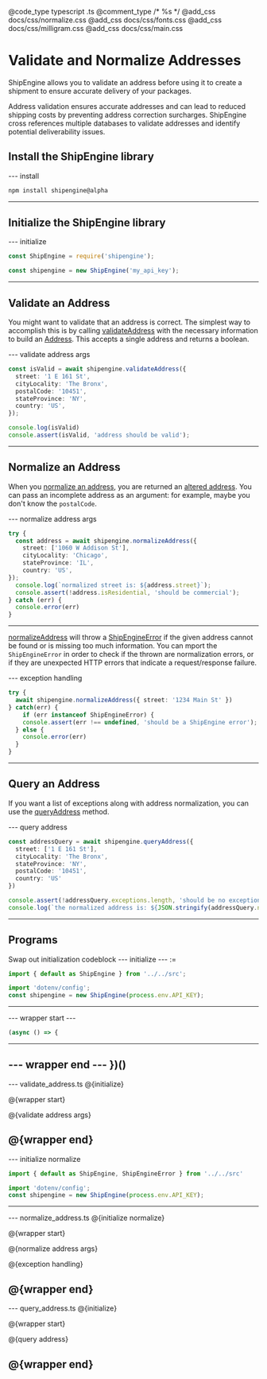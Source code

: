 @code_type typescript .ts
@comment_type /* %s */
@add_css docs/css/normalize.css
@add_css docs/css/fonts.css
@add_css docs/css/milligram.css
@add_css docs/css/main.css

# Validate and Normalize Addresses

ShipEngine allows you to validate an address before using it to create a shipment to ensure accurate delivery of your packages.

Address validation ensures accurate addresses and can lead to reduced shipping costs by preventing address correction surcharges. ShipEngine cross references multiple databases to validate addresses and identify potential deliverability issues.

## Install the ShipEngine library

--- install
```bash
npm install shipengine@alpha
```
---

## Initialize the ShipEngine library

--- initialize
```ts
const ShipEngine = require('shipengine');

const shipengine = new ShipEngine('my_api_key');
```
---

## Validate an Address

You might want to validate that an address is correct.
The simplest way to accomplish this is by calling [validateAddress](../api/classes/addressesservice.html#validateaddress) with the necessary information to build an [Address](../api/classes/address.html).
This accepts a single address and returns a boolean.

--- validate address args
```ts
const isValid = await shipengine.validateAddress({
  street: '1 E 161 St',
  cityLocality: 'The Bronx',
  postalCode: '10451',
  stateProvince: 'NY',
  country: 'US',
});

console.log(isValid)
console.assert(isValid, 'address should be valid');
```
---


## Normalize an Address

When you [normalize an address](../api/classes/addressesservice.html#normalizeaddress), you are returned an [altered address](../api/classes/address.html).
You can pass an incomplete address as an argument: for example, maybe you don't know the `postalCode`.

--- normalize address args
```ts
try {
  const address = await shipengine.normalizeAddress({
    street: ['1060 W Addison St'],
    cityLocality: 'Chicago',
    stateProvince: 'IL',
    country: 'US',
});
  console.log(`normalized street is: ${address.street}`);
  console.assert(!address.isResidential, 'should be commercial');
} catch (err) {
  console.error(err)
}
```
---
 [normalizeAddress](../api/classes/addressesservice.html#normalizeaddress) will throw a [ShipEngineError](../api/classes/shipengineerror.html) if the given address cannot be found or is missing too much information. You can  mport the `ShipEngineError` in order to check if the thrown are normalization errors, or if they are unexpected HTTP errors that indicate a request/response failure.

--- exception handling
```ts
try {
  await shipengine.normalizeAddress({ street: '1234 Main St' })
} catch(err) {
    if (err instanceof ShipEngineError) {
    console.assert(err !== undefined, 'should be a ShipEngine error');
  } else {
    console.error(err)
  }
}
```
---

## Query an Address

If you want a list of exceptions along with address normalization, you can use the [queryAddress](../api/classes/addressesservice.html#queryaddress) method.

--- query address
```ts
const addressQuery = await shipengine.queryAddress({
  street: ['1 E 161 St'],
  cityLocality: 'The Bronx',
  stateProvince: 'NY',
  postalCode: '10451',
  country: 'US'
})

console.assert(!addressQuery.exceptions.length, 'should be no exceptions')
console.log(`the normalized address is: ${JSON.stringify(addressQuery.normalized)}.`)
```
---




## Programs

Swap out initialization codeblock
--- initialize --- :=
```ts
import { default as ShipEngine } from '../../src';

import 'dotenv/config';
const shipengine = new ShipEngine(process.env.API_KEY);
```
---

--- wrapper start  ---
```ts
(async () => {
```
---

--- wrapper end ---
})()
---

--- validate_address.ts
@{initialize}

@{wrapper start}

@{validate address args}

@{wrapper end}
---

--- initialize normalize
```ts
import { default as ShipEngine, ShipEngineError } from '../../src'

import 'dotenv/config';
const shipengine = new ShipEngine(process.env.API_KEY);
```
---

--- normalize_address.ts
@{initialize normalize}

@{wrapper start}

@{normalize address args}

@{exception handling}

@{wrapper end}
---

--- query_address.ts
@{initialize}

@{wrapper start}

@{query address}

@{wrapper end}
---
